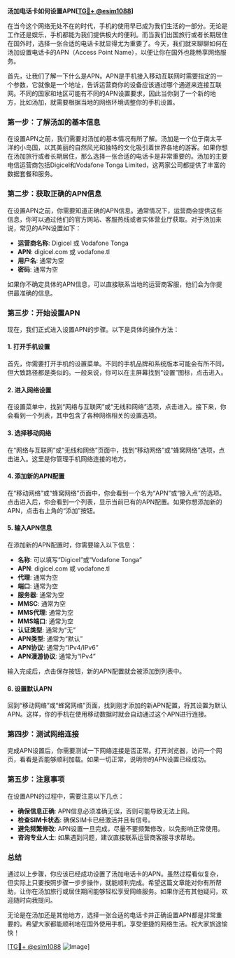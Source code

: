 **汤加电话卡如何设置APN[[TG💪+ @esim1088](https://t.me/s/esim1088)]**

在当今这个网络无处不在的时代，手机的使用早已成为我们生活的一部分。无论是工作还是娱乐，手机都能为我们提供极大的便利。而当我们出国旅行或者长期居住在国外时，选择一张合适的电话卡就显得尤为重要了。今天，我们就来聊聊如何在汤加设置电话卡的APN（Access Point Name），以便让你在国外也能畅享网络服务。

首先，让我们了解一下什么是APN。APN是手机接入移动互联网时需要指定的一个参数，它就像是一个地址，告诉运营商你的设备应该通过哪个通道来连接互联网。不同的国家和地区可能有不同的APN设置要求，因此当你到了一个新的地方，比如汤加，就需要根据当地的网络环境调整你的手机设置。

### **第一步：了解汤加的基本信息**
在设置APN之前，我们需要对汤加的基本情况有所了解。汤加是一个位于南太平洋的小岛国，以其美丽的自然风光和独特的文化吸引着世界各地的游客。如果你想在汤加旅行或者长期居住，那么选择一张合适的电话卡是非常重要的。汤加的主要电信运营商包括Digicel和Vodafone Tonga Limited，这两家公司都提供了丰富的数据套餐和服务。

### **第二步：获取正确的APN信息**
在设置APN之前，你需要知道正确的APN信息。通常情况下，运营商会提供这些信息，你可以通过他们的官方网站、客服热线或者实体营业厅获取。对于汤加来说，常见的APN设置如下：

- **运营商名称**: Digicel 或 Vodafone Tonga
- **APN**: digicel.com 或 vodafone.tl
- **用户名**: 通常为空
- **密码**: 通常为空

如果你不确定具体的APN信息，可以直接联系当地的运营商客服，他们会为你提供最准确的信息。

### **第三步：开始设置APN**
现在，我们正式进入设置APN的步骤。以下是具体的操作方法：

#### **1. 打开手机设置**
首先，你需要打开手机的设置菜单。不同的手机品牌和系统版本可能会有所不同，但大致路径都是类似的。一般来说，你可以在主屏幕找到“设置”图标，点击进入。

#### **2. 进入网络设置**
在设置菜单中，找到“网络与互联网”或“无线和网络”选项，点击进入。接下来，你会看到一个列表，其中包含了各种网络相关的设置选项。

#### **3. 选择移动网络**
在“网络与互联网”或“无线和网络”页面中，找到“移动网络”或“蜂窝网络”选项，点击进入。这里是你管理手机网络连接的地方。

#### **4. 添加新的APN配置**
在“移动网络”或“蜂窝网络”页面中，你会看到一个名为“APN”或“接入点”的选项。点击进入后，你会看到一个列表，显示当前已有的APN配置。如果你想添加新的APN，点击右上角的“添加”按钮。

#### **5. 输入APN信息**
在添加新的APN配置时，你需要输入以下信息：
- **名称**: 可以填写“Digicel”或“Vodafone Tonga”
- **APN**: digicel.com 或 vodafone.tl
- **代理**: 通常为空
- **端口**: 通常为空
- **服务器**: 通常为空
- **MMSC**: 通常为空
- **MMS代理**: 通常为空
- **MMS端口**: 通常为空
- **认证类型**: 通常为“无”
- **APN类型**: 通常为“默认”
- **APN协议**: 通常为“IPv4/IPv6”
- **APN漫游协议**: 通常为“IPv4”

输入完成后，点击保存按钮，新的APN配置就会被添加到列表中。

#### **6. 设置默认APN**
回到“移动网络”或“蜂窝网络”页面，找到刚才添加的新APN配置，将其设置为默认APN。这样，你的手机在使用移动数据时就会自动通过这个APN进行连接。

### **第四步：测试网络连接**
完成APN设置后，你需要测试一下网络连接是否正常。打开浏览器，访问一个网页，看看是否能够顺利加载。如果一切正常，说明你的APN设置已经成功。

### **第五步：注意事项**
在设置APN的过程中，需要注意以下几点：
- **确保信息正确**: APN信息必须准确无误，否则可能导致无法上网。
- **检查SIM卡状态**: 确保SIM卡已经激活并且有信号。
- **避免频繁修改**: APN设置一旦完成，尽量不要频繁修改，以免影响正常使用。
- **咨询专业人士**: 如果遇到问题，建议直接联系运营商客服寻求帮助。

### **总结**
通过以上步骤，你应该已经成功设置了汤加电话卡的APN。虽然过程看似复杂，但实际上只要按照步骤一步步操作，就能顺利完成。希望这篇文章能对你有所帮助，让你在汤加旅行或居住期间能够轻松享受网络服务。如果你还有其他疑问，欢迎随时向我提问。

无论是在汤加还是其他地方，选择一张合适的电话卡并正确设置APN都是非常重要的。希望大家都能顺利地在国外使用手机，享受便捷的网络生活。祝大家旅途愉快！

[[TG💪+ @esim1088](https://t.me/s/esim1088) ![Image](https://i.postimg.cc/4NQfJmqS/Snipaste-2025-05-13-00-14-12.png)]